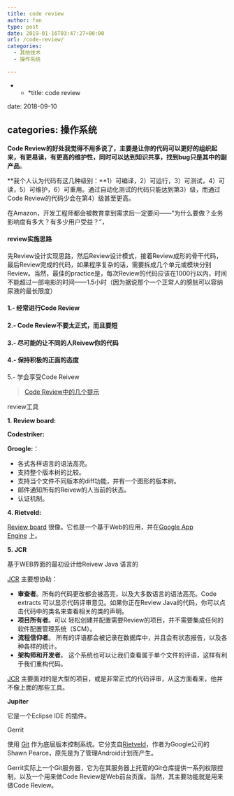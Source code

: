 ```yaml
---
title: code review
author: fan
type: post
date: 2019-01-16T03:47:27+00:00
url: /code-review/
categories:
  - 其他技术
  - 操作系统

---
```

* * *title: code review


  
date: 2018-09-10</p> 

## categories: 操作系统

**Code Review的好处我觉得不用多说了，主要是让你的代码可以更好的组织起来，有更易读，有更高的维护性，同时可以达到知识共享，找到bug只是其中的副产品**。
  
**我个人认为代码有这几种级别：**1）可编译，2）可运行，3）可测试，4）可读，5）可维护，6）可重用。通过自动化测试的代码只能达到第3）级，而通过Code Review的代码少会在第4）级甚至更高。
  
在Amazon，开发工程师都会被教育拿到需求后一定要问——“为什么要做？业务影响度有多大？有多少用户受益？”，

#### review实施思路

先Review设计实现思路，然后Review设计模式，接着Review成形的骨干代码，最后Review完成的代码，如果程序复杂的话，需要拆成几个单元或模块分别Review。当然，最佳的practice是，每次Review的代码应该在1000行以内，时间不能超过一部电影的时间——1.5小时（因为据说那个一个正常人的膀胱可以容纳尿液的最长限度）

#### 1.- 经常进行Code Review

#### 2.- Code Review不要太正式，而且要短

#### 3.- 尽可能的让不同的人Reivew你的代码

#### 4.- 保持积极的正面的态度

5.- 学会享受Code Reivew

<blockquote class="wp-embedded-content" data-secret="kpP5SRuV02">
  <p>
    <a href="https://coolshell.cn/articles/1302.html">Code Review中的几个提示</a>
  </p>
</blockquote>

<iframe class="wp-embedded-content" sandbox="allow-scripts" security="restricted" style="position: absolute; clip: rect(1px, 1px, 1px, 1px);" src="https://coolshell.cn/articles/1302.html/embed#?secret=kpP5SRuV02" data-secret="kpP5SRuV02" width="600" height="338" title="《Code Review中的几个提示》—酷 壳 - CoolShell" frameborder="0" marginwidth="0" marginheight="0" scrolling="no"></iframe>
  
review工具
  
**1. Review board:**
  
**Codestriker:**
  
**Groogle:**：

  * 各式各样语言的语法高亮。
  * 支持整个版本树的比较。
  * 支持当个文件不同版本的diff功能，并有一个图形的版本树。
  * 邮件通知所有的Reivew的人当前的状态。
  * 认证机制。

**4. Rietveld:**
  
[Review board][1] 很像。它也是一个基于Web的应用，并在[Google App Engine][2] 上。
  
**5. JCR**
  
基于WEB界面的最初设计给Reivew Java 语言的
  
[JCR][3] 主要想协助：

  * **审查者**。所有的代码更改都会被高亮，以及大多数语言的语法高亮。Code extracts 可以显示代码评审意见。如果你正在Review Java的代码，你可以点击代码中的类名来查看相关的类的声明。
  * **项目所有者**。可以 轻松创建并配置需要Review的项目，并不需要集成任何的软件配置管理系统（SCM）。
  * **流程信仰者**。 所有的评语都会被记录在数据库中，并且会有状态报告，以及各种各样的统计。
  * **架构师和开发者**。 这个系统也可以让我们查看属于单个文件的评语，这样有利于我们重构代码。

[JCR][3] 主要面对的是大型的项目，或是非常正式的代码评审，从这方面看来，他并不像上面的那些工具。
  
**Jupiter**
  
它是一个Eclipse IDE 的插件。
  
Gerrit
  
使用 [Git][4] 作为底层版本控制系统。它分支自[Rietveld][5]，作者为Google公司的Shawn Pearce，原先是为了管理Android计划而产生。
  
Gerrit实际上一个Git服务器，它为在其服务器上托管的Git仓库提供一系列权限控制，以及一个用来做Code Review是Web前台页面。当然，其主要功能就是用来做Code Review。

 [1]: http://www.review-board.org/
 [2]: http://code.google.com/appengine/
 [3]: http://jcodereview.sourceforge.net/
 [4]: https://www.oschina.net/p/git
 [5]: http://www.oschina.net/p/rietveld